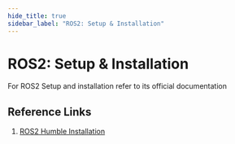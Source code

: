 ```yaml
---
hide_title: true
sidebar_label: "ROS2: Setup & Installation"
---
```

# ROS2: Setup & Installation

For ROS2 Setup and installation refer to its official documentation

## Reference Links
1. [ROS2 Humble Installation](https://docs.ros.org/en/humble/Installation/Ubuntu-Install-Debs.html)
